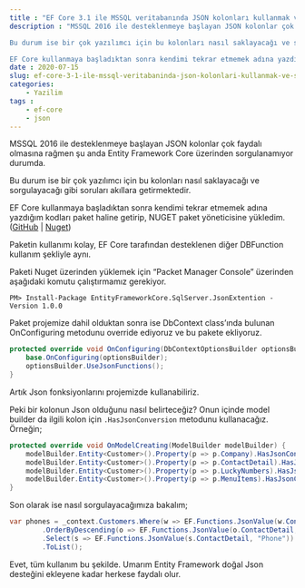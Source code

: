 ```yaml
---
title : "EF Core 3.1 ile MSSQL veritabanında JSON kolonları kullanmak ve sorgulamak"
description : "MSSQL 2016 ile desteklenmeye başlayan JSON kolonlar çok faydalı olmasına rağmen şu anda Entity Framework Core üzerinden sorgulanamıyor durumda.

Bu durum ise bir çok yazılımcı için bu kolonları nasıl saklayacağı ve sorgulayacağı gibi soruları akıllara getirmektedir.

EF Core kullanmaya başladıktan sonra kendimi tekrar etmemek adına yazdığım kodları paket haline getirip, NUGET paket yöneticisine yükledim."
date : 2020-07-15
slug: ef-core-3-1-ile-mssql-veritabaninda-json-kolonlari-kullanmak-ve-sorgulamak
categories:
    - Yazilim
tags :
    - ef-core
    - json
---
```


MSSQL 2016 ile desteklenmeye başlayan JSON kolonlar çok faydalı olmasına rağmen şu anda Entity Framework Core üzerinden sorgulanamıyor durumda.

Bu durum ise bir çok yazılımcı için bu kolonları nasıl saklayacağı ve sorgulayacağı gibi soruları akıllara getirmektedir.

EF Core kullanmaya başladıktan sonra kendimi tekrar etmemek adına yazdığım kodları paket haline getirip, NUGET paket yöneticisine yükledim. ([GitHub](https://github.com/iozcelik/EntityFrameworkCore.SqlServer.JsonExtention) | [Nuget](https://www.nuget.org/packages/EntityFrameworkCore.SqlServer.JsonExtention/1.0.0))

Paketin kullanımı kolay, EF Core tarafından desteklenen diğer DBFunction kullanım şekliyle aynı.

Paketi Nuget üzerinden yüklemek için “Packet Manager Console” üzerinden aşağıdaki komutu çalıştırmamız gerekiyor.

```console
PM> Install-Package EntityFrameworkCore.SqlServer.JsonExtention -Version 1.0.0
```

Paket projemize dahil olduktan sonra ise DbContext class’ında bulunan OnConfiguring metodunu override ediyoruz ve bu pakete ekliyoruz.

```csharp
protected override void OnConfiguring(DbContextOptionsBuilder optionsBuilder) {
    base.OnConfiguring(optionsBuilder);
    optionsBuilder.UseJsonFunctions();
}
```

Artık Json fonksiyonlarını projemizde kullanabiliriz.

Peki bir kolonun Json olduğunu nasıl belirteceğiz? Onun içinde model builder da ilgili kolon için `.HasJsonConversion` metodunu kullanacağız. Örneğin;

```csharp
protected override void OnModelCreating(ModelBuilder modelBuilder) {
    modelBuilder.Entity<Customer>().Property(p => p.Company).HasJsonConversion();
    modelBuilder.Entity<Customer>().Property(p => p.ContactDetail).HasJsonConversion();
    modelBuilder.Entity<Customer>().Property(p => p.LuckyNumbers).HasJsonConversion();
    modelBuilder.Entity<Customer>().Property(p => p.MenuItems).HasJsonConversion();
}
```

Son olarak ise nasıl sorgulayacağımıza bakalım;

```csharp
var phones = _context.Customers.Where(w => EF.Functions.JsonValue(w.ContactDetail, "Phone") != null)
        .OrderByDescending(o => EF.Functions.JsonValue(o.ContactDetail, "Phone"))
        .Select(s => EF.Functions.JsonValue(s.ContactDetail, "Phone"))
        .ToList();
```

Evet, tüm kullanım bu şekilde. Umarım Entity Framework doğal Json desteğini ekleyene kadar herkese faydalı olur.